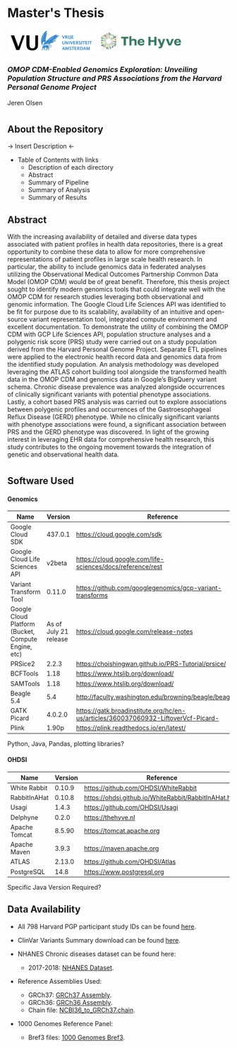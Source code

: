 # Master's Thesis
<span style="display: inline-block;">
  <img src="https://github.com/JamWithBread/Masters-Thesis-VU-Hyve/blob/main/Images%3AIllustrations/Logos/VU_Logo.png" width="200" alt="VU Logo" />
</span>
<span style="display: inline-block;">
  <img src="https://github.com/JamWithBread/Masters-Thesis-VU-Hyve/blob/main/Images%3AIllustrations/Logos/Hyve_Logo.png" width="200" alt="Hyve Logo" />
</span>

### _OMOP CDM-Enabled Genomics Exploration: Unveiling Population Structure and PRS Associations from the Harvard Personal Genome Project_
Jeren Olsen
#
## About the Repository
-> Insert Description <- 
- Table of Contents with links
  - Description of each directory
  - Abstract
  - Summary of Pipeline
  - Summary of Analysis
  - Summary of Results
## Abstract
With the increasing availability of detailed and diverse data types associated with patient profiles in health data repositories, there is a great opportunity to combine these data to allow for more comprehensive representations of patient profiles in large scale health research. In particular, the ability to include genomics data in federated analyses utilizing the Observational Medical Outcomes Partnership Common Data Model (OMOP CDM) would be of great benefit. Therefore, this thesis project sought to identify modern genomics tools that could integrate well with the OMOP CDM for research studies leveraging both observational and genomic information. The Google Cloud Life Sciences API was identified to be fit for purpose due to its scalability, availability of an intuitive and open-source variant representation tool, integrated compute environment and excellent documentation. To demonstrate the utility of combining the OMOP CDM with GCP Life Sciences API, population structure analyses and a polygenic risk score (PRS) study were carried out on a study population derived from the Harvard Personal Genome Project. Separate ETL pipelines were applied to the electronic health record data and genomics data from the identified study population. An analysis methodology was developed leveraging the ATLAS cohort building tool alongside the transformed health data in the OMOP CDM and genomics data in Google’s BigQuery variant schema. Chronic disease prevalence was analyzed alongside occurrences of clinically significant variants with potential phenotype associations. Lastly, a cohort based PRS analysis was carried out to explore associations between polygenic profiles and occurrences of the Gastroesophageal Reflux Disease (GERD) phenotype. While no clinically significant variants with phenotype associations were found, a significant association between PRS and the GERD phenotype was discovered. In light of the growing interest in leveraging EHR data for comprehensive health research, this study contributes to the ongoing movement towards the integration of genetic and observational health data.
#

## Software Used
#### Genomics
|Name|Version|Reference|
| --- | --- | --- |
| Google Cloud SDK | 437.0.1 | https://cloud.google.com/sdk |
| Google Cloud Life Sciences API | v2beta | https://cloud.google.com/life-sciences/docs/reference/rest |
| Variant Transform Tool | 0.11.0 | https://github.com/googlegenomics/gcp-variant-transforms |
| Google Cloud Platform (Bucket, Compute Engine, etc) | As of July 21 release | https://cloud.google.com/release-notes |
| PRSice2 | 2.2.3 | https://choishingwan.github.io/PRS-Tutorial/prsice/ |
| BCFTools | 1.18 | https://www.htslib.org/download/ |
| SAMTools | 1.18 | https://www.htslib.org/download/ |
| Beagle 5.4 | 5.4 | http://faculty.washington.edu/browning/beagle/beagle.html |
| GATK Picard | 4.0.2.0 | https://gatk.broadinstitute.org/hc/en-us/articles/360037060932-LiftoverVcf-Picard- |
| Plink | 1.90p | https://plink.readthedocs.io/en/latest/ |
Python, Java, Pandas, plotting libraries?

#### OHDSI 
|Name|Version|Reference|
| --- | --- | --- |
| White Rabbit | 0.10.9 | https://github.com/OHDSI/WhiteRabbit |
| RabbitInAHat | 0.10.8 | https://ohdsi.github.io/WhiteRabbit/RabbitInAHat.html |
| Usagi | 1.4.3 | https://github.com/OHDSI/Usagi |
| Delphyne | 0.2.0 | https://thehyve.nl |
| Apache Tomcat | 8.5.90 | https://tomcat.apache.org |
| Apache Maven | 3.9.3 | https://maven.apache.org |
| ATLAS | 2.13.0 | https://github.com/OHDSI/Atlas |
| PostgreSQL | 14.8 | https://www.postgresql.org |
Specific Java Version Required?

## Data Availability

- All 798 Harvard PGP participant study IDs can be found [here](https://github.com/JamWithBread/Masters-Thesis-VU-Hyve/blob/main/Resources/Harvard-PGP-798-profiles.txt).

- ClinVar Variants Summary download can be found [here](https://ftp.ncbi.nlm.nih.gov/pub/clinvar/tab_delimited/variant_summary.txt.gz).

- NHANES Chronic diseases dataset can be found here:
  - 2017-2018: [NHANES Dataset](https://wwwn.cdc.gov/Nchs/Nhanes/continuousnhanes/default.aspx?BeginYear=2017).

- Reference Assemblies Used:
  - GRCh37: [GRCh37 Assembly](http://grch37.ensembl.org/Homo_sapiens/Info/Index).
  - GRCh36: [GRCh36 Assembly](https://www.ncbi.nlm.nih.gov/datasets/genome/GCF_000001405.12/).
  - Chain file: [NCBI36_to_GRCh37.chain](https://github.com/JamWithBread/Masters-Thesis-VU-Hyve/blob/main/Resources/NCBI36_to_GRCh37.chain).

- 1000 Genomes Reference Panel:
  - Bref3 files: [1000 Genomes Bref3](https://bochet.gcc.biostat.washington.edu/beagle/1000_Genomes_phase3_v5a/b37.bref3/).
